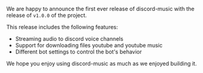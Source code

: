 We are happy to announce the first ever release of discord-music with the release
of `v1.0.0` of the project. 

This release includes the following features:

- Streaming audio to discord voice channels
- Support for downloading files youtube and youtube music
- Different bot settings to control the bot's behavior

We hope you enjoy using discord-music as much as we enjoyed building it.